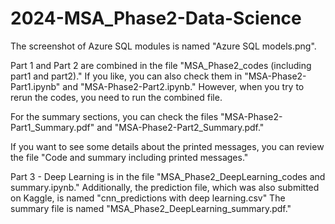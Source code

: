 # 2024-MSA_Phase2-Data-Science

The screenshot of Azure SQL modules is named "Azure SQL models.png".

Part 1 and Part 2 are combined in the file "MSA_Phase2_codes (including part1 and part2)." If you like, you can also check them in "MSA-Phase2-Part1.ipynb" and "MSA-Phase2-Part2.ipynb." However, when you try to rerun the codes, you need to run the combined file.

For the summary sections, you can check the files "MSA-Phase2-Part1_Summary.pdf" and "MSA-Phase2-Part2_Summary.pdf."

If you want to see some details about the printed messages, you can review the file "Code and summary including printed messages."

Part 3 - Deep Learning is in the file "MSA_Phase2_DeepLearning_codes and summary.ipynb." Additionally, the prediction file, which was also submitted on Kaggle, is named "cnn_predictions with deep learning.csv" The summary file is named "MSA_Phase2_DeepLearning_summary.pdf."



